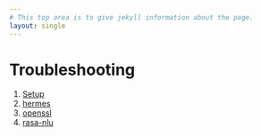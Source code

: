 ```yaml
---
# This top area is to give jekyll information about the page.
layout: single
---
```


# Troubleshooting

1. [Setup](setup.md)
2. [hermes](hermes.md)
3. [openssl](openssl.md)
4. [rasa-nlu](rasa-nlu.md)
